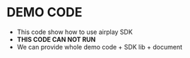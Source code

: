 # DEMO CODE   

* This code show how to use airplay SDK             
* **THIS CODE CAN NOT RUN**                 
* We can provide whole demo code + SDK lib + document         

 
